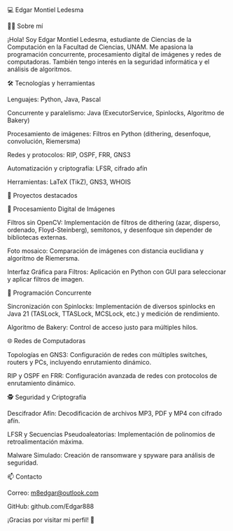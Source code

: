 💻 Edgar Montiel Ledesma

👨‍🎓 Sobre mí

¡Hola! Soy Edgar Montiel Ledesma, estudiante de Ciencias de la Computación en la Facultad de Ciencias, UNAM. Me apasiona la programación concurrente, procesamiento digital de imágenes y redes de computadoras. También tengo interés en la seguridad informática y el análisis de algoritmos.

🛠️ Tecnologías y herramientas

Lenguajes: Python, Java, Pascal

Concurrente y paralelismo: Java (ExecutorService, Spinlocks, Algoritmo de Bakery)

Procesamiento de imágenes: Filtros en Python (dithering, desenfoque, convolución, Riemersma)

Redes y protocolos: RIP, OSPF, FRR, GNS3

Automatización y criptografía: LFSR, cifrado afín

Herramientas: LaTeX (TikZ), GNS3, WHOIS

🔬 Proyectos destacados

📸 Procesamiento Digital de Imágenes

Filtros sin OpenCV: Implementación de filtros de dithering (azar, disperso, ordenado, Floyd-Steinberg), semitonos, y desenfoque sin depender de bibliotecas externas.

Foto mosaico: Comparación de imágenes con distancia euclidiana y algoritmo de Riemersma.

Interfaz Gráfica para Filtros: Aplicación en Python con GUI para seleccionar y aplicar filtros de imagen.

🔄 Programación Concurrente

Sincronización con Spinlocks: Implementación de diversos spinlocks en Java 21 (TASLock, TTASLock, MCSLock, etc.) y medición de rendimiento.

Algoritmo de Bakery: Control de acceso justo para múltiples hilos.

🌐 Redes de Computadoras

Topologías en GNS3: Configuración de redes con múltiples switches, routers y PCs, incluyendo enrutamiento dinámico.

RIP y OSPF en FRR: Configuración avanzada de redes con protocolos de enrutamiento dinámico.

🕵️ Seguridad y Criptografía

Descifrador Afín: Decodificación de archivos MP3, PDF y MP4 con cifrado afín.

LFSR y Secuencias Pseudoaleatorias: Implementación de polinomios de retroalimentación máxima.

Malware Simulado: Creación de ransomware y spyware para análisis de seguridad.

📫 Contacto

Correo: m8edgar@outlook.com

GitHub: github.com/Edgar888

¡Gracias por visitar mi perfil! 🚀
